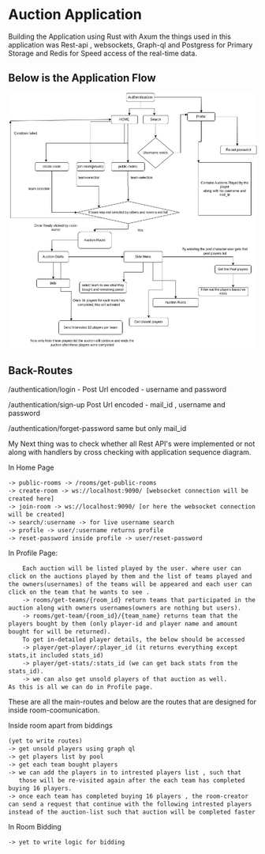 # Auction Application

Building the Application using Rust with Axum the things used in this application was Rest-api , websockets, Graph-ql and Postgress for Primary Storage and Redis for Speed access of the real-time data.

## Below is the Application Flow

![Activity Diagram](assets/activity.jpg)


## Back-Routes

/authentication/login - Post Url encoded - username and password

/authentication/sign-up Post Url encoded - mail_id , username and password

/authentication/forget-password same but only mail_id

My Next thing was to check whether all Rest API's were implemented or not
along with handlers by cross checking with application sequence diagram.

In Home Page

    -> public-rooms -> /rooms/get-public-rooms
    -> create-room -> ws://localhost:9090/ [websocket connection will be created here]
    -> join-room -> ws://localhost:9090/ [or here the websocket connection will be created]
    -> search/:username -> for live username search
    -> profile -> user/:username returns profile
    -> reset-password inside profile -> user/reset-password
In Profile Page:

        Each auction will be listed played by the user. where user can click on the auctions played by them and the list of teams played and the owners(usernames) of the teams will be appeared and each user can click on the team that he wants to see .
        -> rooms/get-teams/{room_id} return teams that participated in the auction along with owners usernames(owners are nothing but users).
        -> rooms/get-team/{room_id}/{team_name} returns team that the players bought by them (only player-id and player name and amount bought for will be returned).
        To get in-detailed player details, the below should be accessed
        -> player/get-player/:player_id (it returns everything except stats,it included stats_id)
        -> player/get-stats/:stats_id (we can get back stats from the stats_id).
        -> we can also get unsold players of that auction as well.
    As this is all we can do in Profile page.


These are all the main-routes and below are the routes that are designed for inside room-coomunication.

Inside room apart from biddings

    (yet to write routes)
    -> get unsold players using graph ql
    -> get players list by pool
    -> get each team bought players
    -> we can add the players in to intrested players list , such that
       those will be re-visited again after the each team has completed buying 16 players.
    -> once each team has completed buying 16 players , the room-creator
    can send a request that continue with the following intrested players instead of the auction-list such that auction will be completed faster

In Room Bidding

    -> yet to write logic for bidding
